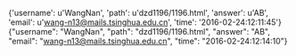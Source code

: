 {'username': u'WangNan', 'path': u'dzd1196/1196.html', 'answer': u'AB', 'email': u'wang-n13@mails.tsinghua.edu.cn', 'time': '2016-02-24:12:11:45'}
{"username": "WangNan", "path": "dzd1196/1196.html", "answer": "AB", "email": "wang-n13@mails.tsinghua.edu.cn", "time": "2016-02-24:12:14:10"}